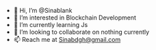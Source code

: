 - 👋 Hi, I’m @Sinablank
- 👀 I’m interested in Blockchain Development
- 🌱 I’m currently learning Js
- 💞️ I’m looking to collaborate on nothing currently
- 📫 Reach me at Sinabdgh@gmail.com

<!---
Sinablank/Sinablank is a ✨ special ✨ repository because its `README.md` (this file) appears on your GitHub profile.
You can click the Preview link to take a look at your changes.
--->
